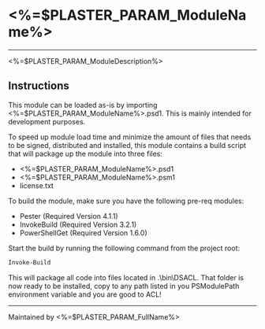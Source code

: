 # <%=$PLASTER_PARAM_ModuleName%>

---

<%=$PLASTER_PARAM_ModuleDescription%>

## Instructions

This module can be loaded as-is by importing <%=$PLASTER_PARAM_ModuleName%>.psd1. This is mainly intended for development purposes.

To speed up module load time and minimize the amount of files that needs to be signed, distributed and installed, this module contains a build script that will package up the module into three files:

- <%=$PLASTER_PARAM_ModuleName%>.psd1
- <%=$PLASTER_PARAM_ModuleName%>.psm1
- license.txt

To build the module, make sure you have the following pre-req modules:

- Pester (Required Version 4.1.1)
- InvokeBuild (Required Version 3.2.1)
- PowerShellGet (Required Version 1.6.0)

Start the build by running the following command from the project root:

```powershell
Invoke-Build
```

This will package all code into files located in .\bin\DSACL. That folder is now ready to be installed, copy to any path listed in you PSModulePath environment variable and you are good to ACL!

---
Maintained by <%=$PLASTER_PARAM_FullName%>